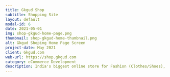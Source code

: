 ```yaml
---
title: Gkgud Shop
subtitle: Shopping Site
layout: default
modal-id: 6
date: 2021-05-01
img: shop-gkgud-home-page.png
thumbnail: shop-gkgud-home-thumbnail.png
alt: Gkgud Shoping Home Page Screen
project-date: May 2021
client: Gkgud.com
web-url: https://shop.gkgud.com
category: eCommerce Development
description: India's biggest online store for Fashion (Clothes/Shoes), Home Appliances, Beauty and Personal Care, and more! Find the largest selection at the lowest prices in India.
---
```

